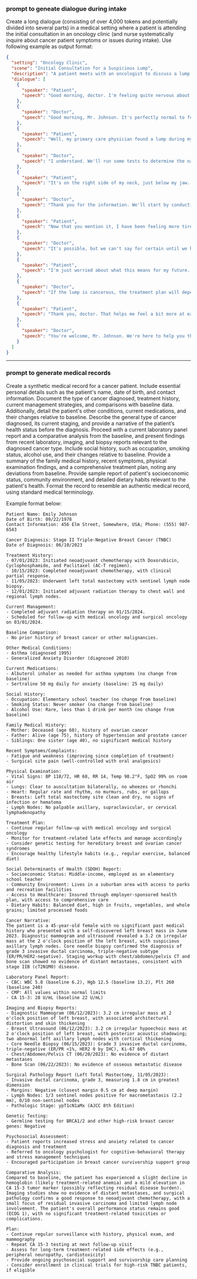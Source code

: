 ### prompt to geneate dialogue during intake

Create a long dialogue (consisting of over 4,000 tokens and potentially divided into several parts) in a medical setting where a patient is attending the initial consultation in an oncology clinic (and nurse systematically inquire about cancer patient symptoms or issues during intake). Use following example as output format: 

```JSON
{
  "setting": "Oncology Clinic",
  "scene": "Initial Consultation for a Suspicious Lump",
  "description": "A patient meets with an oncologist to discuss a lump found during an annual physical exam.",
  "dialogue": [
    {
      "speaker": "Patient",
      "speech": "Good morning, doctor. I'm feeling quite nervous about this appointment."
    },
    {
      "speaker": "Doctor",
      "speech": "Good morning, Mr. Johnson. It's perfectly normal to feel anxious, but I assure you that we'll do everything we can to help you. Can you tell me a bit about what brought you here today?"
    },
    {
      "speaker": "Patient",
      "speech": "Well, my primary care physician found a lump during my annual physical exam. He said it could be serious and referred me to this oncology clinic for further testing."
    },
    {
      "speaker": "Doctor",
      "speech": "I understand. We'll run some tests to determine the nature of the lump and develop a plan based on the results. Could you describe the lump for me? Where is it located, and how long have you been aware of it?"
    },
    {
      "speaker": "Patient",
      "speech": "It's on the right side of my neck, just below my jaw. I hadn't noticed it myself, but my doctor said it's about the size of a grape. I suppose it could have been there for a while without me realizing it."
    },
    {
      "speaker": "Doctor",
      "speech": "Thank you for the information. We'll start by conducting a biopsy to collect a sample of the tissue from the lump. This will help us determine if it's cancerous and, if so, what type of cancer it might be. Have you experienced any other symptoms, such as fatigue, unexplained weight loss, or pain?"
    },
    {
      "speaker": "Patient",
      "speech": "Now that you mention it, I have been feeling more tired than usual lately. I thought it was just due to stress at work, but could it be related to the lump?"
    },
    {
      "speaker": "Doctor",
      "speech": "It's possible, but we can't say for certain until we have more information. After the biopsy, we'll likely need to run some imaging tests, such as a CT scan or MRI, to see if there are any other areas of concern. Do you have any questions or concerns you'd like to discuss before we proceed?"
    },
    {
      "speaker": "Patient",
      "speech": "I'm just worried about what this means for my future. If it turns out to be cancer, what are my options?"
    },
    {
      "speaker": "Doctor",
      "speech": "If the lump is cancerous, the treatment plan will depend on the type and stage of the cancer. Options may include surgery, radiation therapy, chemotherapy, or a combination of these. We have a team of experienced specialists who will work together to develop a personalized treatment plan for you. Remember, early detection is key, and we'll support you every step of the way."
    },
    {
      "speaker": "Patient",
      "speech": "Thank you, doctor. That helps me feel a bit more at ease. I appreciate you taking the time to explain things to me."
    },
    {
      "speaker": "Doctor",
      "speech": "You're welcome, Mr. Johnson. We're here to help you through this process. My nurse will now guide you to the room where we'll perform the biopsy. If you have any more questions or concerns, please don't hesitate to ask. We'll discuss the results and next steps once they become available."
    }
  ]
}
```

----

### prompt to generate medical records 

Create a synthetic medical record for a cancer patient. Include essential personal details such as the patient's name, date of birth, and contact information. Document the type of cancer diagnosed, treatment history, current management strategies, and comparisons with baseline data. Additionally, detail the patient's other conditions, current medications, and their changes relative to baseline. Describe the general type of cancer diagnosed, its current staging, and provide a narrative of the patient’s health status before the diagnosis. Proceed with a current laboratory panel report and a comparative analysis from the baseline, and present findings from recent laboratory, imaging, and biopsy reports relevant to the diagnosed cancer type. Include social history, such as occupation, smoking status, alcohol use, and their changes relative to baseline. Provide a summary of the family medical history, recent symptoms, physical examination findings, and a comprehensive treatment plan, noting any deviations from baseline. Provide sample report of patient's socioeconomic status, community environment, and detailed dietary habits relevant to the patient's health. Format the record to resemble an authentic medical record, using standard medical terminology.

Example format below: 
```
Patient Name: Emily Johnson
Date of Birth: 09/22/1978
Contact Information: 456 Elm Street, Somewhere, USA; Phone: (555) 987-6543

Cancer Diagnosis: Stage II Triple-Negative Breast Cancer (TNBC)
Date of Diagnosis: 06/10/2023

Treatment History:
- 07/01/2023: Initiated neoadjuvant chemotherapy with Doxorubicin, Cyclophosphamide, and Paclitaxel (AC-T regimen).
- 10/15/2023: Completed neoadjuvant chemotherapy, with clinical partial response.
- 11/05/2023: Underwent left total mastectomy with sentinel lymph node biopsy.
- 12/01/2023: Initiated adjuvant radiation therapy to chest wall and regional lymph nodes.

Current Management:
- Completed adjuvant radiation therapy on 01/15/2024.
- Scheduled for follow-up with medical oncology and surgical oncology on 03/01/2024.

Baseline Comparison:
- No prior history of breast cancer or other malignancies.

Other Medical Conditions:
- Asthma (diagnosed 1995)
- Generalized Anxiety Disorder (diagnosed 2010)

Current Medications:
- Albuterol inhaler as needed for asthma symptoms (no change from baseline)
- Sertraline 50 mg daily for anxiety (baseline: 25 mg daily)

Social History:
- Occupation: Elementary school teacher (no change from baseline)
- Smoking Status: Never smoker (no change from baseline)
- Alcohol Use: Rare, less than 1 drink per month (no change from baseline)

Family Medical History:
- Mother: Deceased (age 60), history of ovarian cancer
- Father: Alive (age 75), history of hypertension and prostate cancer
- Siblings: One sister (age 40), no significant medical history

Recent Symptoms/Complaints:
- Fatigue and weakness (improving since completion of treatment)
- Surgical site pain (well-controlled with oral analgesics)

Physical Examination:
- Vital Signs: BP 118/72, HR 68, RR 14, Temp 98.2°F, SpO2 99% on room air
- Lungs: Clear to auscultation bilaterally, no wheezes or rhonchi
- Heart: Regular rate and rhythm, no murmurs, rubs, or gallops
- Breasts: Left total mastectomy site clean and dry, no signs of infection or hematoma
- Lymph Nodes: No palpable axillary, supraclavicular, or cervical lymphadenopathy

Treatment Plan:
- Continue regular follow-up with medical oncology and surgical oncology
- Monitor for treatment-related late effects and manage accordingly
- Consider genetic testing for hereditary breast and ovarian cancer syndromes
- Encourage healthy lifestyle habits (e.g., regular exercise, balanced diet)

Social Determinants of Health (SDOH) Report:
- Socioeconomic Status: Middle-income, employed as an elementary school teacher
- Community Environment: Lives in a suburban area with access to parks and recreation facilities
- Access to Healthcare: Insured through employer-sponsored health plan, with access to comprehensive care
- Dietary Habits: Balanced diet, high in fruits, vegetables, and whole grains; limited processed foods

Cancer Narrative:
The patient is a 45-year-old female with no significant past medical history who presented with a self-discovered left breast mass in June 2023. Diagnostic mammogram and ultrasound revealed a 3.2 cm irregular mass at the 2 o'clock position of the left breast, with suspicious axillary lymph nodes. Core needle biopsy confirmed the diagnosis of grade 3 invasive ductal carcinoma, triple-negative subtype (ER/PR/HER2-negative). Staging workup with chest/abdomen/pelvis CT and bone scan showed no evidence of distant metastases, consistent with stage IIB (cT2N1M0) disease.

Laboratory Panel Report:
- CBC: WBC 5.8 (baseline 6.2), Hgb 12.5 (baseline 13.2), Plt 260 (baseline 240)
- CMP: All values within normal limits
- CA 15-3: 28 U/mL (baseline 22 U/mL)

Imaging and Biopsy Reports:
- Diagnostic Mammogram (06/12/2023): 3.2 cm irregular mass at 2 o'clock position of left breast, with associated architectural distortion and skin thickening
- Breast Ultrasound (06/12/2023): 3.2 cm irregular hypoechoic mass at 2 o'clock position of left breast, with posterior acoustic shadowing; two abnormal left axillary lymph nodes with cortical thickening
- Core Needle Biopsy (06/15/2023): Grade 3 invasive ductal carcinoma, triple-negative (ER/PR <1%, HER2 0 by IHC), Ki-67 60%
- Chest/Abdomen/Pelvis CT (06/20/2023): No evidence of distant metastases
- Bone Scan (06/22/2023): No evidence of osseous metastatic disease

Surgical Pathology Report (Left Total Mastectomy, 11/05/2023):
- Invasive ductal carcinoma, grade 3, measuring 1.8 cm in greatest dimension
- Margins: Negative (closest margin 0.5 cm at deep margin)
- Lymph Nodes: 1/3 sentinel nodes positive for macrometastasis (2.2 mm), 0/10 non-sentinel nodes
- Pathologic Stage: ypT1cN1aMx (AJCC 8th Edition)

Genetic Testing:
- Germline testing for BRCA1/2 and other high-risk breast cancer genes: Negative

Psychosocial Assessment:
- Patient reports increased stress and anxiety related to cancer diagnosis and treatment
- Referred to oncology psychologist for cognitive-behavioral therapy and stress management techniques
- Encouraged participation in breast cancer survivorship support group

Comparative Analysis:
Compared to baseline, the patient has experienced a slight decline in hemoglobin (likely treatment-related anemia) and a mild elevation in CA 15-3 tumor marker (possibly reflecting residual disease burden). Imaging studies show no evidence of distant metastases, and surgical pathology confirms a good response to neoadjuvant chemotherapy, with a small focus of residual invasive carcinoma and limited lymph node involvement. The patient's overall performance status remains good (ECOG 1), with no significant treatment-related toxicities or complications.

Plan:
- Continue regular surveillance with history, physical exam, and mammography
- Repeat CA 15-3 testing at next follow-up visit
- Assess for long-term treatment-related side effects (e.g., peripheral neuropathy, cardiotoxicity)
- Provide ongoing psychosocial support and survivorship care planning
- Consider enrollment in clinical trials for high-risk TNBC patients, if eligible
```
